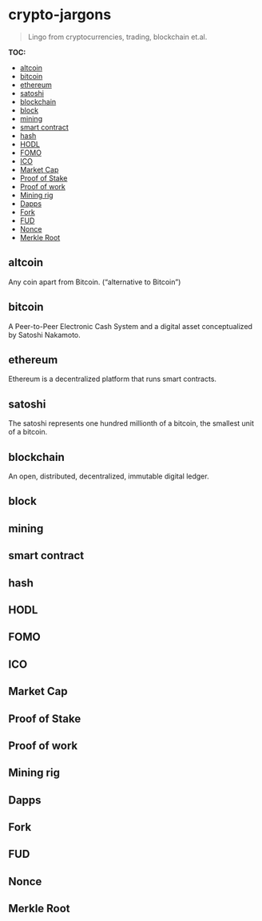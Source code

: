 # crypto-jargons
> Lingo from cryptocurrencies, trading, blockchain et.al.

__TOC:__

<!-- RM(noparent,notop) -->

* [altcoin](#altcoin)
* [bitcoin](#bitcoin)
* [ethereum](#ethereum)
* [satoshi](#satoshi)
* [blockchain](#blockchain)
* [block](#block)
* [mining](#mining)
* [smart contract](#smart-contract)
* [hash](#hash)
* [HODL](#hodl)
* [FOMO](#fomo)
* [ICO](#ico)
* [Market Cap](#market-cap)
* [Proof of Stake](#proof-of-stake)
* [Proof of work](#proof-of-work)
* [Mining rig](#mining-rig)
* [Dapps](#dapps)
* [Fork](#fork)
* [FUD](#fud)
* [Nonce](#nonce)
* [Merkle Root](#merkle-root)


<!-- /RM -->

## altcoin
Any coin apart from Bitcoin. (“alternative to Bitcoin”)

## bitcoin
A Peer-to-Peer Electronic Cash System and a digital asset conceptualized by Satoshi Nakamoto.
## ethereum
Ethereum is a decentralized platform that runs smart contracts.
## satoshi
The satoshi represents one hundred millionth of a bitcoin, the smallest unit of a bitcoin.

## blockchain
An open, distributed, decentralized, immutable digital ledger.
## block
## mining
## smart contract
## hash

## HODL

## FOMO

## ICO

## Market Cap

## Proof of Stake

## Proof of work

## Mining rig
## Dapps
## Fork

## FUD

## Nonce

## Merkle Root



